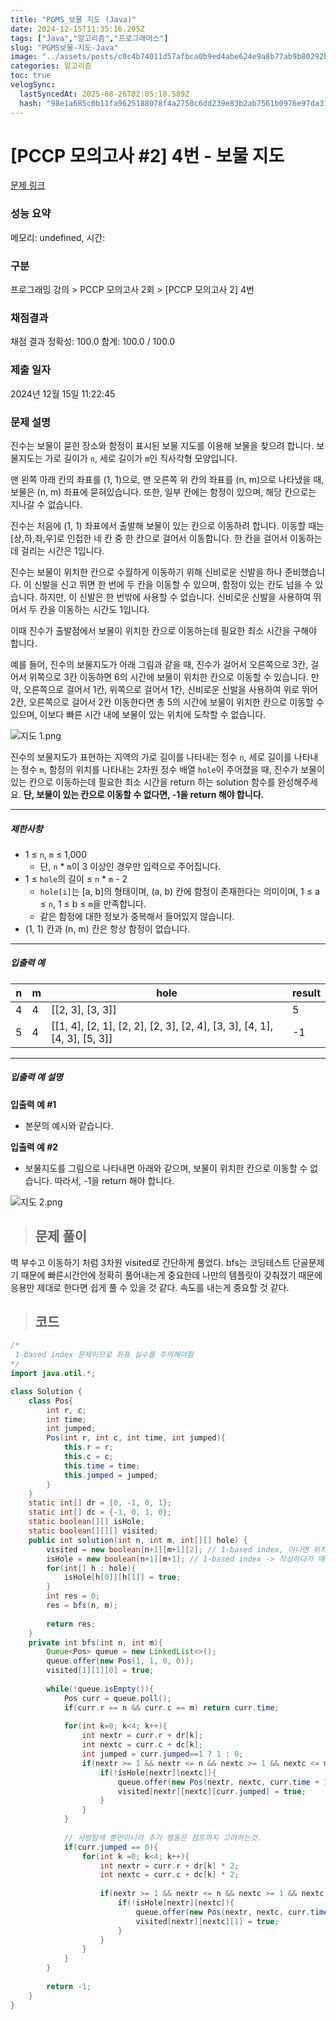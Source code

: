 ```yaml
---
title: "PGMS_보물 지도 (Java)"
date: 2024-12-15T11:35:16.205Z
tags: ["Java","알고리즘","프로그래머스"]
slug: "PGMS보물-지도-Java"
image: "../assets/posts/c0c4b74011d57afbca0b9ed4abe624e9a8b77ab9b80292b61685e573274eac8b.png"
categories: 알고리즘
toc: true
velogSync:
  lastSyncedAt: 2025-08-26T02:05:18.589Z
  hash: "98e1a685c0b11fa9625188078f4a2750c6dd239e83b2ab7561b0976e97da31ad"
---
```


# [PCCP 모의고사 #2] 4번 - 보물 지도

[문제 링크](https://school.programmers.co.kr/learn/courses/15009/lessons/121690) 

### 성능 요약

메모리: undefined, 시간: 

### 구분

프로그래밍 강의 > PCCP 모의고사 2회 > [PCCP 모의고사 2] 4번

### 채점결과

채점 결과
정확성: 100.0
합계: 100.0 / 100.0

### 제출 일자

2024년 12월 15일 11:22:45

### 문제 설명
<div class="guide-section-description">
        <div class="markdown solarized-dark"><p>진수는 보물이 묻힌 장소와 함정이 표시된 보물 지도를 이용해 보물을 찾으려 합니다. 보물지도는 가로 길이가 <code>n</code>, 세로 길이가 <code>m</code>인 직사각형 모양입니다.</p>

<p>맨 왼쪽 아래 칸의 좌표를 (1, 1)으로, 맨 오른쪽 위 칸의 좌표를 (n, m)으로 나타냈을 때, 보물은 (n, m) 좌표에 묻혀있습니다. 또한, 일부 칸에는 함정이 있으며, 해당 칸으로는 지나갈 수 없습니다.</p>

<p>진수는 처음에 (1, 1) 좌표에서 출발해 보물이 있는 칸으로 이동하려 합니다. 이동할 때는 [상,하,좌,우]로 인접한 네 칸 중 한 칸으로 걸어서 이동합니다. 한 칸을 걸어서 이동하는 데 걸리는 시간은 1입니다.</p>

<p>진수는 보물이 위치한 칸으로 수월하게 이동하기 위해 신비로운 신발을 하나 준비했습니다. 이 신발을 신고 뛰면 한 번에 두 칸을 이동할 수 있으며, 함정이 있는 칸도 넘을 수 있습니다. 하지만, 이 신발은 한 번밖에 사용할 수 없습니다. 신비로운 신발을 사용하여 뛰어서 두 칸을 이동하는 시간도 1입니다.</p>

<p>이때 진수가 출발점에서 보물이 위치한 칸으로 이동하는데 필요한 최소 시간을 구해야 합니다.</p>

<p>예를 들어, 진수의 보물지도가 아래 그림과 같을 때, 진수가 걸어서 오른쪽으로 3칸, 걸어서 위쪽으로 3칸 이동하면 6의 시간에 보물이 위치한 칸으로 이동할 수 있습니다. 만약, 오른쪽으로 걸어서 1칸, 위쪽으로 걸어서 1칸, 신비로운 신발을 사용하여 위로 뛰어 2칸, 오른쪽으로 걸어서 2칸 이동한다면 총 5의 시간에 보물이 위치한 칸으로 이동할 수 있으며, 이보다 빠른 시간 내에 보물이 있는 위치에 도착할 수 없습니다.</p>

<p><img src="https://grepp-programmers.s3.ap-northeast-2.amazonaws.com/files/production/bd10a026-21f5-4e5a-8c26-635d6b81d108/%EC%A7%80%EB%8F%84%201.png" title="" alt="지도 1.png"></p>

<p>진수의 보물지도가 표현하는 지역의 가로 길이를 나타내는 정수 <code>n</code>, 세로 길이를 나타내는 정수 <code>m</code>, 함정의 위치를 나타내는 2차원 정수 배열 <code>hole</code>이 주어졌을 때, 진수가 보물이 있는 칸으로 이동하는데 필요한 최소 시간을 return 하는 solution 함수를 완성해주세요. <strong>단, 보물이 있는 칸으로 이동할 수 없다면, -1을 return 해야 합니다.</strong></p>

<hr>

<h5>제한사항</h5>

<ul>
<li>1 ≤ <code>n</code>, <code>m</code> ≤ 1,000

<ul>
<li>단, <code>n</code> * <code>m</code>이 3 이상인 경우만 입력으로 주어집니다.</li>
</ul></li>
<li>1 ≤ <code>hole</code>의 길이 ≤ <code>n</code> * <code>m</code> - 2

<ul>
<li><code>hole[i]</code>는 [a, b]의 형태이며, (a, b) 칸에 함정이 존재한다는 의미이며, 1 ≤ a ≤ <code>n</code>, 1 ≤ b ≤ <code>m</code>을 만족합니다.</li>
<li>같은 함정에 대한 정보가 중복해서 들어있지 않습니다.</li>
</ul></li>
<li>(1, 1) 칸과 (n, m) 칸은 항상 함정이 없습니다.</li>
</ul>

<hr>

<h5>입출력 예</h5>
<table class="table">
        <thead><tr>
<th>n</th>
<th>m</th>
<th>hole</th>
<th>result</th>
</tr>
</thead>
        <tbody><tr>
<td>4</td>
<td>4</td>
<td>[[2, 3], [3, 3]]</td>
<td>5</td>
</tr>
<tr>
<td>5</td>
<td>4</td>
<td>[[1, 4], [2, 1], [2, 2], [2, 3], [2, 4], [3, 3], [4, 1], [4, 3], [5, 3]]</td>
<td>-1</td>
</tr>
</tbody>
      </table>
<hr>

<h5>입출력 예 설명</h5>

<p><strong>입출력 예 #1</strong></p>

<ul>
<li>본문의 예시와 같습니다.</li>
</ul>

<p><strong>입출력 예 #2</strong></p>

<ul>
<li>보물지도를 그림으로 나타내면 아래와 같으며, 보물이 위치한 칸으로 이동할 수 없습니다. 따라서, -1을 return 해야 합니다.</li>
</ul>

<p><img src="https://grepp-programmers.s3.ap-northeast-2.amazonaws.com/files/production/43c3e7a9-3eea-4899-a805-ee52b4b7a65a/%EC%A7%80%EB%8F%84%202.png" title="" alt="지도 2.png"></p>
</div>
      </div>
      


> ## 문제 풀이

벽 부수고 이동하기 처럼 3차원 visited로 간단하게 풀었다. bfs는 코딩테스트 단골문제기 때문에 빠른시간안에 정확히 풀어내는게 중요한데 나만의 템플릿이 갖춰졌기 때문에 응용만 제대로 한다면 쉽게 풀 수 있을 것 같다. 속도를 내는게 중요할 것 같다.

> ## 코드

```java
/*
 1-based index 문제이므로 좌표 실수를 주의해야함
*/ 
import java.util.*;

class Solution {
    class Pos{
        int r, c;
        int time;
        int jumped;
        Pos(int r, int c, int time, int jumped){
            this.r = r;
            this.c = c;
            this.time = time;
            this.jumped = jumped;
        }
    }
    static int[] dr = {0, -1, 0, 1};
    static int[] dc = {-1, 0, 1, 0};
    static boolean[][] isHole;
    static boolean[][][] visited;
    public int solution(int n, int m, int[][] hole) {
        visited = new boolean[n+1][m+1][2]; // 1-based index, 아니면 위치는 1, 1, 이고 visited는 0,0해줘서귀찮음
        isHole = new boolean[n+1][m+1]; // 1-based index -> 작성하다가 매번 hole길이만큼 순회하는게 별로라서 만듬
        for(int[] h : hole){
            isHole[h[0]][h[1]] = true;
        }
        int res = 0;
        res = bfs(n, m);        
        
        return res;
    }
    private int bfs(int n, int m){
        Queue<Pos> queue = new LinkedList<>();
        queue.offer(new Pos(1, 1, 0, 0));
        visited[1][1][0] = true;
        
        while(!queue.isEmpty()){
            Pos curr = queue.poll(); 
            if(curr.r == n && curr.c == m) return curr.time;
            
            for(int k=0; k<4; k++){
                int nextr = curr.r + dr[k];
                int nextc = curr.c + dc[k];
                int jumped = curr.jumped==1 ? 1 : 0;
                if(nextr >= 1 && nextr <= n && nextc >= 1 && nextc <= m && !visited[nextr][nextc][jumped]){
                    if(!isHole[nextr][nextc]){
                        queue.offer(new Pos(nextr, nextc, curr.time + 1, curr.jumped));
                        visited[nextr][nextc][curr.jumped] = true;
                    }
                }
            }
            
            // 사방탐색 뿐만아니라 추가 행동은 점프까지 고려하는것.
            if(curr.jumped == 0){
                for(int k =0; k<4; k++){
                    int nextr = curr.r + dr[k] * 2;
                    int nextc = curr.c + dc[k] * 2;
                    
                    if(nextr >= 1 && nextr <= n && nextc >= 1 && nextc <= m && !visited[nextr][nextc][1]){
                        if(!isHole[nextr][nextc]){
                            queue.offer(new Pos(nextr, nextc, curr.time + 1, 1));
                            visited[nextr][nextc][1] = true;
                        }
                    }   
                }
            }
        }
        
        return -1;
    }
}

```